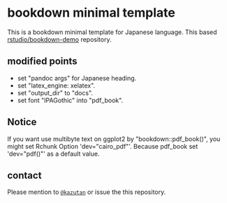 # bookdown minimal template

This is a bookdown minimal template for Japanese language. This based [rstudio/bookdown-demo](https://github.com/rstudio/bookdown-demo) repository. 

## modified points

- set "pandoc args" for Japanese heading.
- set "latex_engine: xelatex".
- set "output_dir" to "docs".
- set font "IPAGothic" into "pdf_book".

## Notice

If you want use multibyte text on ggplot2 by "bookdown::pdf_book()", you might set Rchunk Option 'dev="cairo_pdf"'. Because pdf_book set 'dev="pdf()"' as a default value. 

## contact

Please mention to [`@kazutan`](https://twitter.com/kazutan) or issue the this repository.